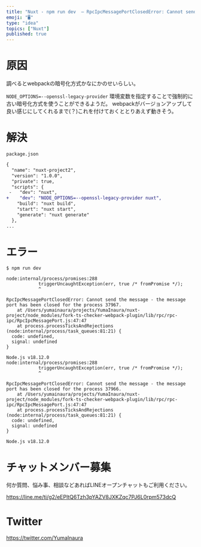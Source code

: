 ```yaml
---
title: "Nuxt - npm run dev  – RpcIpcMessagePortClosedError: Cannot send the me"
emoji: "🖥"
type: "idea"
topics: ["Nuxt"]
published: true
---
```


# 原因

調べるとwebpackの暗号化方式かなにかのせいらしい。

`NODE_OPTIONS=--openssl-legacy-provider` 環境変数を指定することで強制的に古い暗号化方式を使うことができるようだ。
webpackがバージョンアップして良い感じにしてくれるまで(？)これを付けておくととりあえず動きそう。

# 解決

`package.json`

```diff
{
  "name": "nuxt-project2",
  "version": "1.0.0",
  "private": true,
  "scripts": {
 -   "dev": "nuxt",
+    "dev": "NODE_OPTIONS=--openssl-legacy-provider nuxt",
    "build": "nuxt build",
    "start": "nuxt start",
    "generate": "nuxt generate"
  },
...
```

#  エラー

```
$ npm run dev
```

```
node:internal/process/promises:288
            triggerUncaughtException(err, true /* fromPromise */);
            ^

RpcIpcMessagePortClosedError: Cannot send the message - the message port has been closed for the process 37967.
    at /Users/yumainaura/projects/YumaInaura/nuxt-project/node_modules/fork-ts-checker-webpack-plugin/lib/rpc/rpc-ipc/RpcIpcMessagePort.js:47:47
    at process.processTicksAndRejections (node:internal/process/task_queues:81:21) {
  code: undefined,
  signal: undefined
}

Node.js v18.12.0
node:internal/process/promises:288
            triggerUncaughtException(err, true /* fromPromise */);
            ^

RpcIpcMessagePortClosedError: Cannot send the message - the message port has been closed for the process 37966.
    at /Users/yumainaura/projects/YumaInaura/nuxt-project/node_modules/fork-ts-checker-webpack-plugin/lib/rpc/rpc-ipc/RpcIpcMessagePort.js:47:47
    at process.processTicksAndRejections (node:internal/process/task_queues:81:21) {
  code: undefined,
  signal: undefined
}

Node.js v18.12.0
```

# チャットメンバー募集


何か質問、悩み事、相談などあればLINEオープンチャットもご利用ください。

https://line.me/ti/g2/eEPltQ6Tzh3pYAZV8JXKZqc7PJ6L0rpm573dcQ


# Twitter

https://twitter.com/YumaInaura

